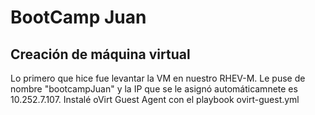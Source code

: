 # BootCamp Juan
## Creación de máquina virtual
Lo primero que hice fue levantar la VM en nuestro RHEV-M. Le puse de nombre "bootcampJuan" y la IP que se le asignó automáticamnete es 10.252.7.107.
Instalé oVirt Guest Agent con el playbook ovirt-guest.yml

